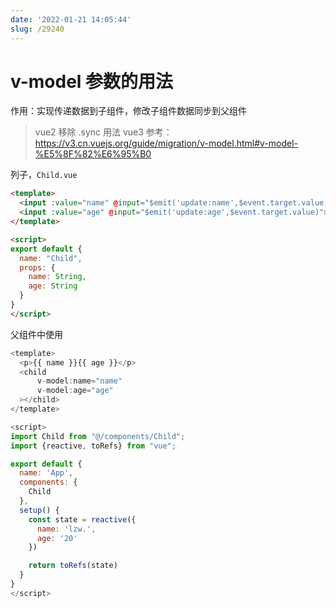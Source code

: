 ```yaml
---
date: '2022-01-21 14:05:44'
slug: /29240
---
```


# v-model 参数的用法 

作用：实现传递数据到子组件，修改子组件数据同步到父组件

> vue2 移除 .sync 用法
> vue3 参考：https://v3.cn.vuejs.org/guide/migration/v-model.html#v-model-%E5%8F%82%E6%95%B0


列子，`Child.vue`

``` html
<template>
  <input :value="name" @input="$emit('update:name',$event.target.value)">
  <input :value="age" @input="$emit('update:age',$event.target.value)">
</template>

<script>
export default {
  name: "Child",
  props: {
    name: String,
    age: String
  }
}
</script>
```

父组件中使用 

```js
<template>
  <p>{{ name }}{{ age }}</p>
  <child
      v-model:name="name"
      v-model:age="age"
  ></child>
</template>

<script>
import Child from "@/components/Child";
import {reactive, toRefs} from "vue";

export default {
  name: 'App',
  components: {
    Child    
  },
  setup() {
    const state = reactive({
      name: 'lzw.',
      age: '20'
    })

    return toRefs(state)
  }
}
</script>
```
